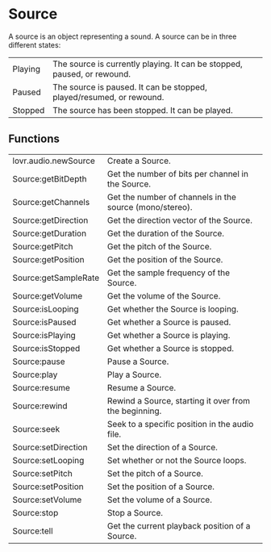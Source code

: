 <!--
category: reference
-->

Source
===

A source is an object representing a sound.  A source can be in three different states:

<table>
<tr>
  <td>Playing</td>
  <td>The source is currently playing.  It can be stopped, paused, or rewound.</td>
</tr>

<tr>
  <td>Paused</td>
  <td>The source is paused.  It can be stopped, played/resumed, or rewound.</td>
</tr>

<tr>
  <td>Stopped</td>
  <td>The source has been stopped.  It can be played.</td>
</tr>
</table>

Functions
---

<table>
<tr>
  <td class="pre">lovr.audio.newSource</td>
  <td>Create a Source.</td>
</tr>

<tr>
  <td class="pre">Source:getBitDepth</td>
  <td>Get the number of bits per channel in the Source.</td>
</tr>

<tr>
  <td class="pre">Source:getChannels</td>
  <td>Get the number of channels in the source (mono/stereo).</td>
</tr>

<tr>
  <td class="pre">Source:getDirection</td>
  <td>Get the direction vector of the Source.</td>
</tr>

<tr>
  <td class="pre">Source:getDuration</td>
  <td>Get the duration of the Source.</td>
</tr>

<tr>
  <td class="pre">Source:getPitch</td>
  <td>Get the pitch of the Source.</td>
</tr>

<tr>
  <td class="pre">Source:getPosition</td>
  <td>Get the position of the Source.</td>
</tr>

<tr>
  <td class="pre">Source:getSampleRate</td>
  <td>Get the sample frequency of the Source.</td>
</tr>

<tr>
  <td class="pre">Source:getVolume</td>
  <td>Get the volume of the Source.</td>
</tr>

<tr>
  <td class="pre">Source:isLooping</td>
  <td>Get whether the Source is looping.</td>
</tr>

<tr>
  <td class="pre">Source:isPaused</td>
  <td>Get whether a Source is paused.</td>
</tr>

<tr>
  <td class="pre">Source:isPlaying</td>
  <td>Get whether a Source is playing.</td>
</tr>

<tr>
  <td class="pre">Source:isStopped</td>
  <td>Get whether a Source is stopped.</td>
</tr>

<tr>
  <td class="pre">Source:pause</td>
  <td>Pause a Source.</td>
</tr>

<tr>
  <td class="pre">Source:play</td>
  <td>Play a Source.</td>
</tr>

<tr>
  <td class="pre">Source:resume</td>
  <td>Resume a Source.</td>
</tr>

<tr>
  <td class="pre">Source:rewind</td>
  <td>Rewind a Source, starting it over from the beginning.</td>
</tr>

<tr>
  <td class="pre">Source:seek</td>
  <td>Seek to a specific position in the audio file.</td>
</tr>

<tr>
  <td class="pre">Source:setDirection</td>
  <td>Set the direction of a Source.</td>
</tr>

<tr>
  <td class="pre">Source:setLooping</td>
  <td>Set whether or not the Source loops.</td>
</tr>

<tr>
  <td class="pre">Source:setPitch</td>
  <td>Set the pitch of a Source.</td>
</tr>

<tr>
  <td class="pre">Source:setPosition</td>
  <td>Set the position of a Source.</td>
</tr>

<tr>
  <td class="pre">Source:setVolume</td>
  <td>Set the volume of a Source.</td>
</tr>

<tr>
  <td class="pre">Source:stop</td>
  <td>Stop a Source.</td>
</tr>

<tr>
  <td class="pre">Source:tell</td>
  <td>Get the current playback position of a Source.</td>
</tr>
</table>
